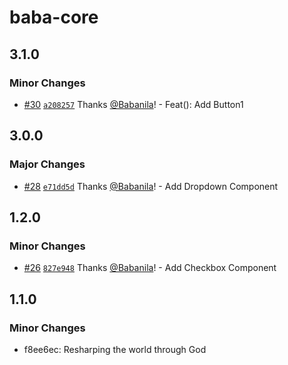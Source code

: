 # baba-core

## 3.1.0

### Minor Changes

- [#30](https://github.com/Babanila/design-system/pull/30) [`a208257`](https://github.com/Babanila/design-system/commit/a208257ad2bb401e77bfcd1d708f66e17057079f) Thanks [@Babanila](https://github.com/Babanila)! - Feat(): Add Button1

## 3.0.0

### Major Changes

- [#28](https://github.com/Babanila/design-system/pull/28) [`e71dd5d`](https://github.com/Babanila/design-system/commit/e71dd5d6db1e8b2a64ffee24585a61a2cbee04e4) Thanks [@Babanila](https://github.com/Babanila)! - Add Dropdown Component

## 1.2.0

### Minor Changes

- [#26](https://github.com/Babanila/design-system/pull/26) [`827e948`](https://github.com/Babanila/design-system/commit/827e948e535f984887e58b839de3091ff1050927) Thanks [@Babanila](https://github.com/Babanila)! - Add Checkbox Component

## 1.1.0

### Minor Changes

- f8ee6ec: Resharping the world through God
